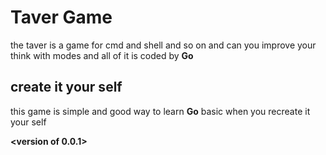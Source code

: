 # Taver Game

the taver is a game for cmd and shell and so on and can you improve your think with modes and all of it is coded by **Go**

## create it your self

this game is simple and good way to learn **Go** basic when you recreate it your self

**<version of 0.0.1>**
